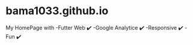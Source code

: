 # bama1033.github.io
My HomePage with
-Futter Web :heavy_check_mark:
-Google Analytice :heavy_check_mark:
-Responsive :heavy_check_mark:
-Fun :heavy_check_mark:
